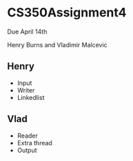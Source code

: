 # CS350Assignment4
Due April 14th

Henry Burns and Vladimir Malcevic

Henry
--------------------

 - Input
 - Writer
 - Linkedlist

Vlad
--------------------

 - Reader
 - Extra thread
 - Output
